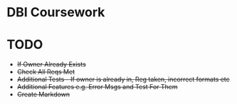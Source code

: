 # DBI Coursework


# TODO
* ~~If Owner Already Exists~~
* ~~Check All Reqs Met~~
* ~~Additional Tests - If owner is already in, Reg taken, incorrect formats etc~~
* ~~Additional Features e.g. Error Msgs and Test For Them~~
* ~~Create Markdown~~